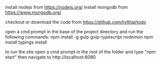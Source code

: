 install nodejs from https://nodejs.org/
install mongodb from https://www.mongodb.org/

checkout or download the code from https://github.com/tylthal/todo

open a cmd prompt in the base of the project directory and run the following commands:
npm install -g gulp gulp-typescript nodemon
npm install
typings install

to run the site open a cmd prompt in the root of the folder and type "npm start"
then navigate to http://localhost:8080
